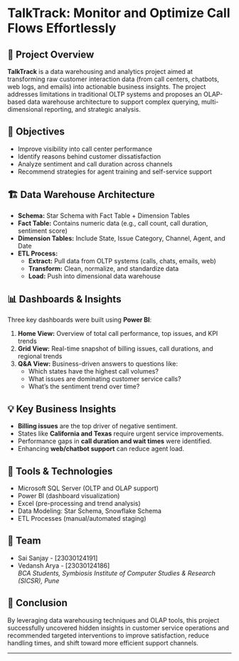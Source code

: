 # TalkTrack: Monitor and Optimize Call Flows Effortlessly

## 📌 Project Overview

**TalkTrack** is a data warehousing and analytics project aimed at transforming raw customer interaction data (from call centers, chatbots, web logs, and emails) into actionable business insights. The project addresses limitations in traditional OLTP systems and proposes an OLAP-based data warehouse architecture to support complex querying, multi-dimensional reporting, and strategic analysis.

## 🧠 Objectives

- Improve visibility into call center performance
- Identify reasons behind customer dissatisfaction
- Analyze sentiment and call duration across channels
- Recommend strategies for agent training and self-service support

## 🏗️ Data Warehouse Architecture

- **Schema:** Star Schema with Fact Table + Dimension Tables
- **Fact Table:** Contains numeric data (e.g., call count, call duration, sentiment score)
- **Dimension Tables:** Include State, Issue Category, Channel, Agent, and Date
- **ETL Process:**
  - **Extract:** Pull data from OLTP systems (calls, chats, emails, web)
  - **Transform:** Clean, normalize, and standardize data
  - **Load:** Push into dimensional data warehouse

## 📊 Dashboards & Insights

Three key dashboards were built using **Power BI**:
1. **Home View:** Overview of total call performance, top issues, and KPI trends
2. **Grid View:** Real-time snapshot of billing issues, call durations, and regional trends
3. **Q&A View:** Business-driven answers to questions like:
   - Which states have the highest call volumes?
   - What issues are dominating customer service calls?
   - What’s the sentiment trend over time?

## 💡 Key Business Insights

- **Billing issues** are the top driver of negative sentiment.
- States like **California and Texas** require urgent service improvements.
- Performance gaps in **call duration and wait times** were identified.
- Enhancing **web/chatbot support** can reduce agent load.

## 🧰 Tools & Technologies

- Microsoft SQL Server (OLTP and OLAP support)
- Power BI (dashboard visualization)
- Excel (pre-processing and trend analysis)
- Data Modeling: Star Schema, Snowflake Schema
- ETL Processes (manual/automated staging)

## 👥 Team

- Sai Sanjay - [23030124191]
- Vedansh Arya - [23030124186]  
*BCA Students, Symbiosis Institute of Computer Studies & Research (SICSR), Pune*

## 📝 Conclusion

By leveraging data warehousing techniques and OLAP tools, this project successfully uncovered hidden insights in customer service operations and recommended targeted interventions to improve satisfaction, reduce handling times, and shift toward more efficient support channels.

---

